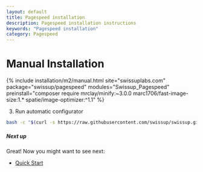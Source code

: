 ```yaml
---
layout: default
title: Pagespeed installation
description: Pagespeed installation instructions
keywords: "Pagespeed installation"
category: Pagespeed
---
```


# Manual Installation

{% include installation/m2/manual.html site="swissuplabs.com" package="swissup/pagespeed" modules="Swissup_Pagespeed" preinstall="composer require mrclay/minify:~3.0.0 marc1706/fast-image-size:1.* spatie/image-optimizer:^1.1" %}

3. Run automatic configurator

```bash
bash -c "$(curl -s https://raw.githubusercontent.com/swissup/swissup.github.io/master/m2/extensions/pagespeed/configure)"
```

##### Next up

Great! Now you might want to see next:

- [Quick Start](/m2/extensions/pagespeed/quickstart/)
